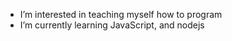 - I’m interested in teaching myself how to program
- I’m currently learning JavaScript, and nodejs


<!---
mattmiller1/mattmiller1 is a ✨ special ✨ repository because its `README.md` (this file) appears on your GitHub profile.
You can click the Preview link to take a look at your changes.
--->
